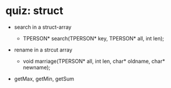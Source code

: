 # quiz: struct

* search in a struct-array
    * TPERSON* search(TPERSON* key, TPERSON* all, int len);

* rename in a strcut array
    * void marriage(TPERSON* all, int len, char* oldname, char* newname);

* getMax, getMin, getSum


